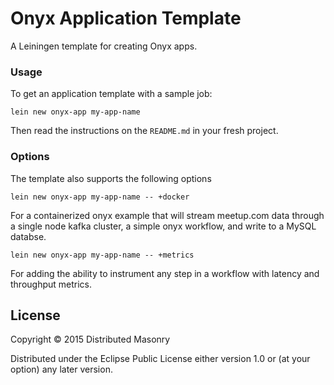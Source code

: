 # Onyx Application Template

A Leiningen template for creating Onyx apps.

### Usage

To get an application template with a sample job:

```text
lein new onyx-app my-app-name
```
Then read the instructions on the `README.md` in your fresh project.

### Options
The template also supports the following options

```
lein new onyx-app my-app-name -- +docker
```
For a containerized onyx example that will stream meetup.com data through a
single node kafka cluster, a simple onyx workflow, and write to a MySQL databse.

```
lein new onyx-app my-app-name -- +metrics
```
For adding the ability to instrument any step in a workflow with latency and
throughput metrics.

## License

Copyright © 2015 Distributed Masonry

Distributed under the Eclipse Public License either version 1.0 or (at
your option) any later version.
